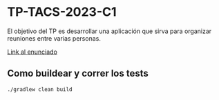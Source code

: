 # TP-TACS-2023-C1

El objetivo del TP es desarrollar una aplicación que sirva para organizar reuniones entre varias personas.

[Link al enunciado](enunciado.md)

## Como buildear y correr los tests
```
./gradlew clean build
```

